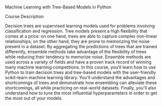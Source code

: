 Machine Learning with Tree-Based Models in Python

Course Description

Decision trees are supervised learning models used for problems involving classification and regression. Tree models present a high flexibility that comes at a price: on one hand, trees are able to capture complex non-linear relationships; on the other hand, they are prone to memorizing the noise present in a dataset. By aggregating the predictions of trees that are trained differently, ensemble methods take advantage of the flexibility of trees while reducing their tendency to memorize noise. Ensemble methods are used across a variety of fields and have a proven track record of winning many machine learning competitions. In this course, you'll learn how to use Python to train decision trees and tree-based models with the user-friendly scikit-learn machine learning library. You'll understand the advantages and shortcomings of trees and demonstrate how ensembling can alleviate these shortcomings, all while practicing on real-world datasets. Finally, you'll also understand how to tune the most influential hyperparameters in order to get the most out of your models.
